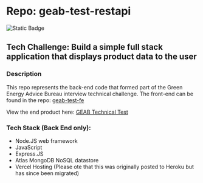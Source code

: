 # Repo: geab-test-restapi
![Static Badge](https://img.shields.io/badge/Dev_status-Complete-blue)

## **Tech Challenge: Build a simple full stack application that displays product data to the user**

### Description
This repo represents the back-end code that formed part of the Green Energy Advice Bureau interview technical challenge. The front-end can be found in the repo: [geab-test-fe](https://github.com/jimdavies72/geab-test-fe)

View the end product here: [GEAB Technical Test](https://geab-devtest.netlify.app/)

### Tech Stack (Back End only):

- Node.JS web framework
- JavaScript
- Express.JS
- Atlas MongoDB NoSQL datastore
- Vercel Hosting (Please ote that this was originally posted to Heroku but has since been migrated)

